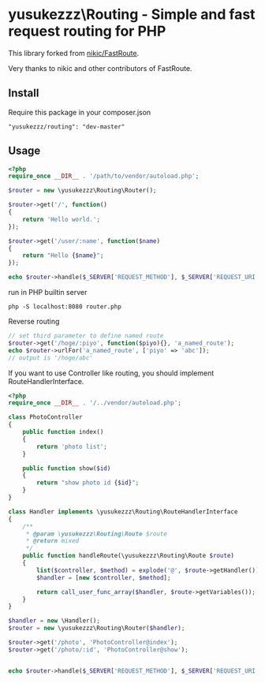 yusukezzz\Routing - Simple and fast request routing for PHP
=======================================

This library forked from [nikic/FastRoute](https://github.com/nikic/FastRoute).

Very thanks to nikic and other contributors of FastRoute.

Install
-------

Require this package in your composer.json

```
"yusukezzz/routing": "dev-master"
```

Usage
-----

```php
<?php
require_once __DIR__ . '/path/to/vendor/autoload.php';

$router = new \yusukezzz\Routing\Router();

$router->get('/', function()
{
    return 'Hello world.';
});

$router->get('/user/:name', function($name)
{
    return "Hello {$name}";
});

echo $router->handle($_SERVER['REQUEST_METHOD'], $_SERVER['REQUEST_URI']);
```

run in PHP builtin server

```
php -S localhost:8080 router.php
```

Reverse routing

```php
// set third parameter to define named route
$router->get('/hoge/:piyo', function($piyo){}, 'a_named_route');
echo $router->urlFor('a_named_route', ['piyo' => 'abc']);
// output is '/hoge/abc'
```

If you want to use Controller like routing, you should implement RouteHandlerInterface.

```php
<?php
require_once __DIR__ . '/../vendor/autoload.php';

class PhotoController
{
    public function index()
    {
        return 'photo list';
    }

    public function show($id)
    {
        return "show photo id {$id}";
    }
}

class Handler implements \yusukezzz\Routing\RouteHandlerInterface
{
    /**
     * @param \yusukezzz\Routing\Route $route
     * @return mixed
     */
    public function handleRoute(\yusukezzz\Routing\Route $route)
    {
        list($controller, $method) = explode('@', $route->getHandler());
        $handler = [new $controller, $method];

        return call_user_func_array($handler, $route->getVariables());
    }
}

$handler = new \Handler();
$router = new \yusukezzz\Routing\Router($handler);

$router->get('/photo', 'PhotoController@index');
$router->get('/photo/:id', 'PhotoController@show');


echo $router->handle($_SERVER['REQUEST_METHOD'], $_SERVER['REQUEST_URI']);
```